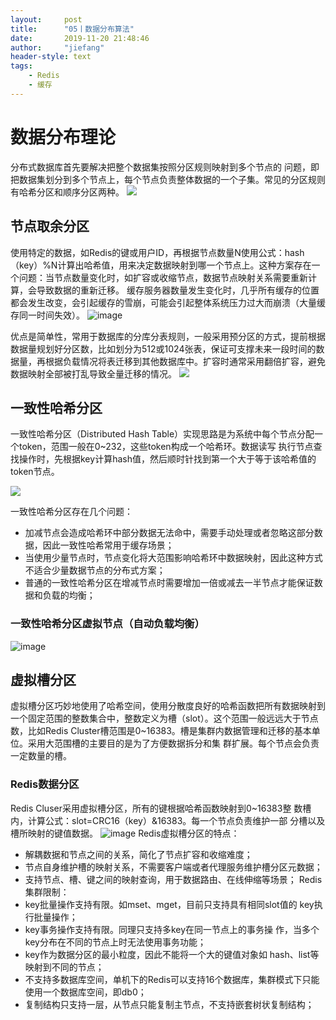 ```yaml
---
layout:     post
title:      "05丨数据分布算法"
date:       2019-11-20 21:48:46
author:     "jiefang"
header-style: text
tags:
    - Redis
    - 缓存
---
```

# 数据分布理论
分布式数据库首先要解决把整个数据集按照分区规则映射到多个节点的 问题，即把数据集划分到多个节点上，每个节点负责整体数据的一个子集。常见的分区规则有哈希分区和顺序分区两种。
![](https://s2.ax1x.com/2020/01/18/1pHFns.png)

## 节点取余分区
使用特定的数据，如Redis的键或用户ID，再根据节点数量N使用公式：hash（key）%N计算出哈希值，用来决定数据映射到哪一个节点上。这种方案存在一个问题：当节点数量变化时，如扩容或收缩节点，数据节点映射关系需要重新计算，会导致数据的重新迁移。
缓存服务器数量发生变化时，几乎所有缓存的位置都会发生改变，会引起缓存的雪崩，可能会引起整体系统压力过大而崩溃（大量缓存同一时间失效）。
![image](https://s2.ax1x.com/2019/09/09/ntBQYT.png)

优点是简单性，常用于数据库的分库分表规则，一般采用预分区的方式，提前根据数据量规划好分区数，比如划分为512或1024张表，保证可支撑未来一段时间的数据量，再根据负载情况将表迁移到其他数据库中。扩容时通常采用翻倍扩容，避免数据映射全部被打乱导致全量迁移的情况。
![](https://s2.ax1x.com/2020/01/18/1pHBDA.png)

## 一致性哈希分区
一致性哈希分区（Distributed Hash Table）实现思路是为系统中每个节点分配一个token，范围一般在0~232，这些token构成一个哈希环。数据读写 执行节点查找操作时，先根据key计算hash值，然后顺时针找到第一个大于等于该哈希值的token节点。

![](https://s2.ax1x.com/2020/01/18/1pbSV1.png)

一致性哈希分区存在几个问题：
- 加减节点会造成哈希环中部分数据无法命中，需要手动处理或者忽略这部分数据，因此一致性哈希常用于缓存场景；
- 当使用少量节点时，节点变化将大范围影响哈希环中数据映射，因此这种方式不适合少量数据节点的分布式方案；
- 普通的一致性哈希分区在增减节点时需要增加一倍或减去一半节点才能保证数据和负载的均衡；

### 一致性哈希分区虚拟节点（自动负载均衡）
![image](https://s2.ax1x.com/2019/09/09/nt6Niq.png)

## 虚拟槽分区
虚拟槽分区巧妙地使用了哈希空间，使用分散度良好的哈希函数把所有数据映射到一个固定范围的整数集合中，整数定义为槽（slot）。这个范围一般远远大于节点数，比如Redis Cluster槽范围是0~16383。槽是集群内数据管理和迁移的基本单位。采用大范围槽的主要目的是为了方便数据拆分和集 群扩展。每个节点会负责一定数量的槽。
### Redis数据分区
Redis Cluser采用虚拟槽分区，所有的键根据哈希函数映射到0~16383整 数槽内，计算公式：slot=CRC16（key）&16383。每一个节点负责维护一部 分槽以及槽所映射的键值数据。
![image](https://s2.ax1x.com/2019/09/09/ntgkEd.png)
Redis虚拟槽分区的特点：
- 解耦数据和节点之间的关系，简化了节点扩容和收缩难度；
- 节点自身维护槽的映射关系，不需要客户端或者代理服务维护槽分区元数据；
- 支持节点、槽、键之间的映射查询，用于数据路由、在线伸缩等场景；
Redis集群限制：
- key批量操作支持有限。如mset、mget，目前只支持具有相同slot值的 key执行批量操作；
- key事务操作支持有限。同理只支持多key在同一节点上的事务操 作，当多个key分布在不同的节点上时无法使用事务功能；
- key作为数据分区的最小粒度，因此不能将一个大的键值对象如 hash、list等映射到不同的节点；
- 不支持多数据库空间，单机下的Redis可以支持16个数据库，集群模式下只能使用一个数据库空间，即db0；
- 复制结构只支持一层，从节点只能复制主节点，不支持嵌套树状复制结构；